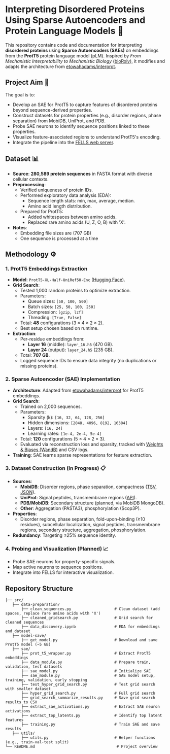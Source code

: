 # Interpreting Disordered Proteins Using Sparse Autoencoders and Protein Language Models 🧬

This repository contains code and documentation for interpreting **disordered proteins** using **Sparse Autoencoders (SAEs)** on embeddings from the **ProtT5** protein language model (pLM). Inspired by *From Mechanistic Interpretability to Mechanistic Biology* ([bioRxiv](https://www.biorxiv.org/content/10.1101/2024.08.27.609883v1)), it modifies and adapts the architecture from [etowahadams/interprot](https://github.com/etowahadams/interprot). 

## Project Aim 🎯
The goal is to:
- Develop an SAE for ProtT5 to capture features of disordered proteins beyond sequence-derived properties.
- Construct datasets for protein properties (e.g., disorder regions, phase separation) from MobiDB, UniProt, and PDB.
- Probe SAE neurons to identify sequence positions linked to these properties.
- Visualize feature-associated regions to understand ProtT5's encoding.
- Integrate the pipeline into the [FELLS web server](https://fells.org/).

## Dataset 📊
- **Source**: **280,589 protein sequences** in FASTA format with diverse cellular contexts.
- **Preprocessing**:
  - Verified uniqueness of protein IDs.
  - Performed exploratory data analysis (EDA):
    - Sequence length stats: min, max, average, median.
    - Amino acid length distribution.
  - Prepared for ProtT5:
    - Added whitespaces between amino acids.
    - Replaced rare amino acids (U, Z, O, B) with 'X'.
- **Notes**:
    -  Embedding file sizes are  (707 GB)
    -  One sequence is processed at a time
## Methodology ⚙️

### 1. ProtT5 Embeddings Extraction
- **Model**: `ProtT5-XL-Half-UniRef50-Enc` ([Hugging Face](https://huggingface.co/Rostlab/prot_t5_xl_half_uniref50-enc)).
- **Grid Search**:
  - Tested 1,000 random proteins to optimize extraction.
  - Parameters:
    - Queue sizes: `[50, 100, 500]`
    - Batch sizes: `[25, 50, 100, 250]`
    - Compression: `[gzip, lzf]`
    - Threading: `[True, False]`
  - Total: **48** configurations (3 × 4 × 2 × 2).
  - Best setup chosen based on runtime.
- **Extraction**:
  - Per-residue embeddings from:
    - **Layer 16** (middle): `layer_16.h5` (470 GB).
    - **Layer 24** (output): `layer_24.h5` (235 GB).
  - Total: **707 GB**.
  - Logged sequence IDs to ensure data integrity (no duplications or missing proteins).

### 2. Sparse Autoencoder (SAE) Implementation
- **Architecture**: Adapted from [etowahadams/interprot](https://github.com/etowahadams/interprot) for ProtT5 embeddings.
- **Grid Search**:
  - Trained on 2,000 sequences.
  - Parameters:
    - Sparsity (k): `[16, 32, 64, 128, 256]`
    - Hidden dimensions: `[2048, 4096, 8192, 16384]`
    - Layers: `[16, 24]`
    - Learning rates: `[1e-4, 2e-4, 5e-4]`
  - Total: **120** configurations (5 × 4 × 2 × 3).
  - Evaluated via reconstruction loss and sparsity, tracked with [Weights & Biases (WandB)](https://wandb.ai/) and CSV logs.
- **Training**: SAE learns sparse representations for feature extraction.

### 3. Dataset Construction (In Progress) 📋
- **Sources**:
  - **MobiDB**: Disorder regions, phase separation, compactness ([TSV](https://mobidb.org/api/download?acc=P04637&format=tsv), [JSON](https://mobidb.org/)).
  - **UniProt**: Signal peptides, transmembrane regions ([API](https://rest.uniprot.org/)).
  - **PDB/MobiDB**: Secondary structure (planned, via MobiDB MongoDB).
  - **Other**: Aggregation (PASTA3), phosphorylation (Scop3P).
- **Properties**:
  - Disorder regions, phase separation, fold-upon-binding (≥10 residues), subcellular localization, signal peptides, transmembrane regions, secondary structure, aggregation, phosphorylation.
- **Redundancy**: Targeting ≤25% sequence identity.

### 4. Probing and Visualization (Planned) 📈
- Probe SAE neurons for property-specific signals.
- Map active neurons to sequence positions.
- Integrate into FELLS for interactive visualization.

## Repository Structure

```plaintext
├── src/
   ├── data-preparation/
       ├── clean_sequences.py                   # Clean dataset (add spaces, replace rare amino acids with 'X')
       ├── cleaned_gridsearch.py                # Grid search for cleaned sequences
       ├── data_discovery.ipynb                 # EDA for embeddings and dataset
   ├── model-save/
       ├── get_model.py                         # Download and save ProtT5 model (~5 GB)
   ├── sae/
       ├── prot_t5_wrapper.py                   # Extract ProtT5 embeddings
       ├── data_module.py                       # Prepare train, validation, test datasets
       ├── sae_model.py                         # Initialize SAE
       ├── sae_module.py                        # SAE model setup, training, validation, early stopping
       ├── test_hyper_grid_search.py            # Test grid search with smaller dataset
       ├── hyper_grid_search.py                 # Full grid search
       ├── grid_search_summarize_results.py     # Save grid search results to CSV
       ├── extract_sae_activations.py           # Extract SAE neuron activations
       ├── extract_top_latents.py               # Identify top latent features
       ├── training.py                          # Train SAE and save results
   ├── utils/
       ├── utils.py                             # Helper functions (e.g., train-val-test split)
└── README.md                                    # Project overview
```
